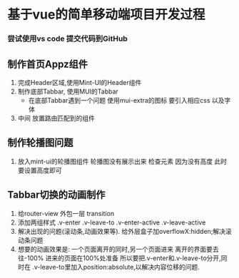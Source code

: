 # 基于vue的简单移动端项目开发过程

### 尝试使用vs code 提交代码到GitHub

## 制作首页Appz组件
1. 完成Header区域,使用Mint-UI的Header组件
2. 制作底部Tabbar, 使用MUI的Tabbar
    + 在底部Tabbar遇到一个问题 使用mui-extra的图标 要引入相应css 以及字体
3. 中间<router-view/> 放置路由匹配到的组件

## 制作轮播图问题
1. 放入mint-ui的轮播图组件 轮播图没有展示出来 检查元素 因为没有高度 此时要设置高度即可

## Tabbar切换的动画制作
1. 给router-view 外包一层 transition
2. 添加两组样式 .v-enter .v-leave-to   .v-enter-active .v-leave-active
3. 解决出现的问题(滚动条,动画效果等). 给外层盒子加overflowX:hidden;解决滚动条问题
4. 想要的动画效果是: 一个页面离开的同时,另一个页面进来 离开的界面要去往-100% 进来的页面在100%处准备 所以要把.v-enter和.v-leave-to分开,同时在            .v-leave-to里加入position:absolute,以解决内容位移的问题.


